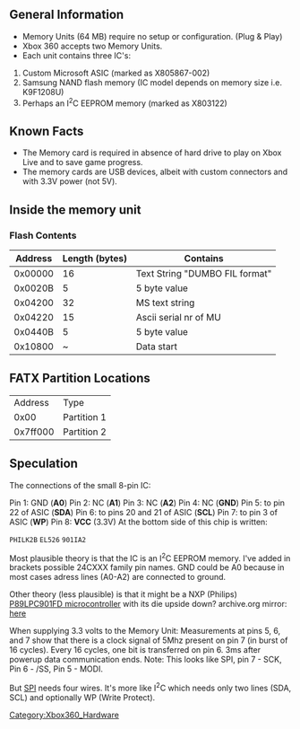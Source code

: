## General Information

  - Memory Units (64 MB) require no setup or configuration. (Plug &
    Play)
  - Xbox 360 accepts two Memory Units.
  - Each unit contains three IC's:

<!-- end list -->

1.  Custom Microsoft ASIC (marked as X805867-002)
2.  Samsung NAND flash memory (IC model depends on memory size i.e.
    K9F1208U)
3.  Perhaps an I<sup>2</sup>C EEPROM memory (marked as X803122)

## <span class="mw-headline"> Known Facts </span>

  - The Memory card is required in absence of hard drive to play on Xbox
    Live and to save game progress.
  - The memory cards are USB devices, albeit with custom connectors and
    with 3.3V power (not 5V).

## <span class="mw-headline">Inside the memory unit</span>

### <span class="mw-headline"> Flash Contents </span>

| Address | Length (bytes) | Contains                       |
| ------- | -------------- | ------------------------------ |
| 0x00000 | 16             | Text String "DUMBO FIL format" |
| 0x0020B | 5              | 5 byte value                   |
| 0x04200 | 32             | MS text string                 |
| 0x04220 | 15             | Ascii serial nr of MU          |
| 0x0440B | 5              | 5 byte value                   |
| 0x10800 | ~              | Data start                     |

## <span class="mw-headline"> FATX Partition Locations </span>

|          |             |
| -------- | ----------- |
| Address  | Type        |
| 0x00     | Partition 1 |
| 0x7ff000 | Partition 2 |

## Speculation

The connections of the small 8-pin IC:

Pin 1: GND (**A0**)
Pin 2: NC (**A1**)
Pin 3: NC (**A2**)
Pin 4: NC (**GND**)
Pin 5: to pin 22 of ASIC (**SDA**)
Pin 6: to pins 20 and 21 of ASIC (**SCL**)
Pin 7: to pin 3 of ASIC (**WP**)
Pin 8: **VCC** (3.3V)
At the bottom side of this chip is written:

`PHILK2B`
`EL526`
`901IA2`

Most plausible theory is that the IC is an I<sup>2</sup>C EEPROM memory.
I've added in brackets possible 24CXXX family pin names. GND could be A0
because in most cases adress lines (A0-A2) are connected to ground.

Other theory (less plausible) is that it might be a NXP (Philips)
[P89LPC901FD
microcontroller](http://www.nxp.com/pip/P89LPC901_902_903-05.html) with
its die upside down?
archive.org mirror: [here](https://web.archive.org/web/20070629141142/https://www.nxp.com/pip/P89LPC901_902_903-05.html)

When supplying 3.3 volts to the Memory Unit:
Measurements at pins 5, 6, and 7 show that there is a clock signal of
5Mhz present on pin 7 (in burst of 16 cycles).
Every 16 cycles, one bit is transferred on pin 6.
3ms after powerup data communication ends.
Note: This looks like SPI, pin 7 - SCK, Pin 6 - /SS, Pin 5 - MODI.

But [SPI](http://en.wikipedia.org/wiki/Serial_Peripheral_Interface_Bus)
needs four wires. It's more like I<sup>2</sup>C which needs only two
lines (SDA, SCL) and optionally WP (Write Protect).

[Category:Xbox360_Hardware](Category_Xbox360_Hardware.md "wikilink")